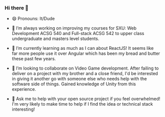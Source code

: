 ### Hi there 👋

- 😄 Pronouns: It/Dude

- 🔭 I’m always working on improving my courses for SXU: Web Development ACSG 540 and Full-stack ACSG 542 to upper class undergraduate and masters level students.

- 🌱 I’m currently learning as much as I can about ReactJS! It seems like far more people use it over Angular which has been my bread and butter these past few years.

- 👯 I’m looking to collaborate on Video Game development. After failing to deliver on a project with my brother and a close friend, I'd be interested in giving it another go with someone else who needs help with the software side of things. Gained knowledge of Unity from this experience.

- 💬 Ask me to help with your open source project if you feel overwhelmed! I'm very likely to make time to help if I find the idea or technical stack interesting!

<!--
**jbanahan/jbanahan** is a ✨ _special_ ✨ repository because its `README.md` (this file) appears on your GitHub profile.

Here are some ideas to get you started:

- 📫 How to reach me: ...
- 🤔 I’m looking for help with career growth and opportunities. 
- ⚡ Fun fact: ...
-->
